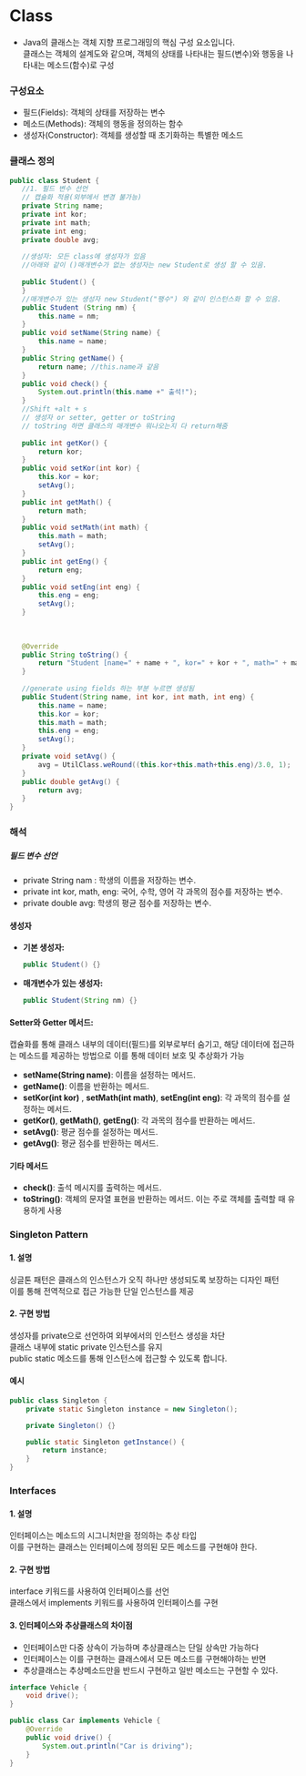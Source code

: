 # Class 
* Java의 클래스는 객체 지향 프로그래밍의 핵심 구성 요소입니다.   
클래스는 객체의 설계도와 같으며, 객체의 상태를 나타내는 필드(변수)와 행동을 나타내는 메소드(함수)로 구성
### 구성요소
* 필드(Fields): 객체의 상태를 저장하는 변수   
* 메소드(Methods): 객체의 행동을 정의하는 함수   
* 생성자(Constructor): 객체를 생성할 때 초기화하는 특별한 메소드  

### 클래스 정의
 ```java
public class Student {
	//1. 필드 변수 선언
	// 캡슐화 적용(외부에서 변경 불가능)
	private String name;
	private int kor;
	private int math;
	private int eng;
	private double avg;
	
	//생성자: 모든 class에 생성자가 있음
	//아래와 같이 ()매개변수가 없는 생성자는 new Student로 생성 할 수 있음.
	
	public Student() {
	}
	//매개변수가 있는 생성자 new Student("팽수") 와 같이 인스턴스화 할 수 있음.
	public Student (String nm) {
		this.name = nm;
	}
	public void setName(String name) {
		this.name = name;
	}
	public String getName() {
		return name; //this.name과 같음
	}
	public void check() {
		System.out.println(this.name +" 출석!");
	}
	//Shift +alt + s
	// 생성자 or setter, getter or toString
	// toString 하면 클래스의 매개변수 뭐나오는지 다 return해줌
	
	public int getKor() {
		return kor;
	}
	public void setKor(int kor) {
		this.kor = kor;
		setAvg();
	}
	public int getMath() {
		return math;
	}
	public void setMath(int math) {
		this.math = math;
		setAvg();
	}
	public int getEng() {
		return eng;
	}
	public void setEng(int eng) {
		this.eng = eng;
		setAvg();
	}
	
	
	
	@Override
	public String toString() {
		return "Student [name=" + name + ", kor=" + kor + ", math=" + math + ", eng=" + eng + ", avg=" + avg + "]";
	}
	
	//generate using fields 하는 부분 누르면 생성됨
	public Student(String name, int kor, int math, int eng) {
		this.name = name;
		this.kor = kor;
		this.math = math;
		this.eng = eng;
		setAvg();
	}
	private void setAvg() {
		avg = UtilClass.weRound((this.kor+this.math+this.eng)/3.0, 1);
	}
	public double getAvg() {
		return avg;
	}
}
```
### 해석

##### 필드 변수 선언

* private String nam : 학생의 이름을 저장하는 변수.
* private int kor, math, eng: 국어, 수학, 영어 각 과목의 점수를 저장하는 변수.
* private double avg: 학생의 평균 점수를 저장하는 변수.

#### 생성자

- **기본 생성자:**
  ```java
  public Student() {}
- **매개변수가 있는 생성자:**
  ```java
  public Student(String nm) {}
  ```
#### Setter와 Getter 메서드:
캡슐화를 통해 클래스 내부의 데이터(필드)를 외부로부터 숨기고, 해당 데이터에 접근하는 메소드를 제공하는 방법으로 이를 통해 데이터 보호 및 추상화가 가능

* **setName(String name)**: 이름을 설정하는 메서드.   
* **getName()**: 이름을 반환하는 메서드.   
* **setKor(int kor)** , **setMath(int math)**, **setEng(int eng)**: 각 과목의 점수를 설정하는 메서드.   
* **getKor()**, **getMath()**, **getEng()**: 각 과목의 점수를 반환하는 메서드.   
* **setAvg()**: 평균 점수를 설정하는 메서드.   
* **getAvg()**: 평균 점수를 반환하는 메서드.      

####  기타 메서드
* **check()**: 출석 메시지를 출력하는 메서드.   
* **toString()**: 객체의 문자열 표현을 반환하는 메서드. 이는 주로 객체를 출력할 때 유용하게 사용   


### Singleton Pattern
#### 1. 설명
싱글톤 패턴은 클래스의 인스턴스가 오직 하나만 생성되도록 보장하는 디자인 패턴   
이를 통해 전역적으로 접근 가능한 단일 인스턴스를 제공   

#### 2. 구현 방법
생성자를 private으로 선언하여 외부에서의 인스턴스 생성을 차단      
클래스 내부에 static private 인스턴스를 유지   
public static 메소드를 통해 인스턴스에 접근할 수 있도록 합니다.   
#### 예시 
```java
public class Singleton {
    private static Singleton instance = new Singleton();

    private Singleton() {}

    public static Singleton getInstance() {
        return instance;
    }
}
```

### Interfaces
#### 1. 설명
인터페이스는 메소드의 시그니처만을 정의하는 추상 타입    
이를 구현하는 클래스는 인터페이스에 정의된 모든 메소드를 구현해야 한다.     

#### 2. 구현 방법
interface 키워드를 사용하여 인터페이스를 선언   
클래스에서 implements 키워드를 사용하여 인터페이스를 구현   

#### 3. 인터페이스와 추상클래스의  차이점
* 인터페이스만 다중 상속이 가능하며 추상클래스는 단일 상속만 가능하다
* 인터페이스는 이를 구현하는 클래스에서 모든 메소드를 구현해야하는 반면
* 추상클래스는 추상메소드만을 반드시 구현하고 일반 메소드는 구현할 수 있다.
```java
interface Vehicle {
    void drive();
}

public class Car implements Vehicle {
    @Override
    public void drive() {
        System.out.println("Car is driving");
    }
}
```
